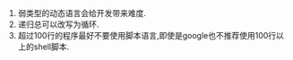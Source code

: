 <!--
 * @Github: https://github.com/Certseeds
 * @Organization: SUSTech
 * @Author: nanoseeds
 * @Date: 2020-02-29 22:25:24
 * @LastEditors: nanoseeds
 * @LastEditTime: 2020-02-29 22:46:30
 -->
1. 弱类型的动态语言会给开发带来难度.
2. 递归总可以改写为循环.
3. 超过100行的程序最好不要使用脚本语言,即使是google也不推荐使用100行以上的shell脚本.